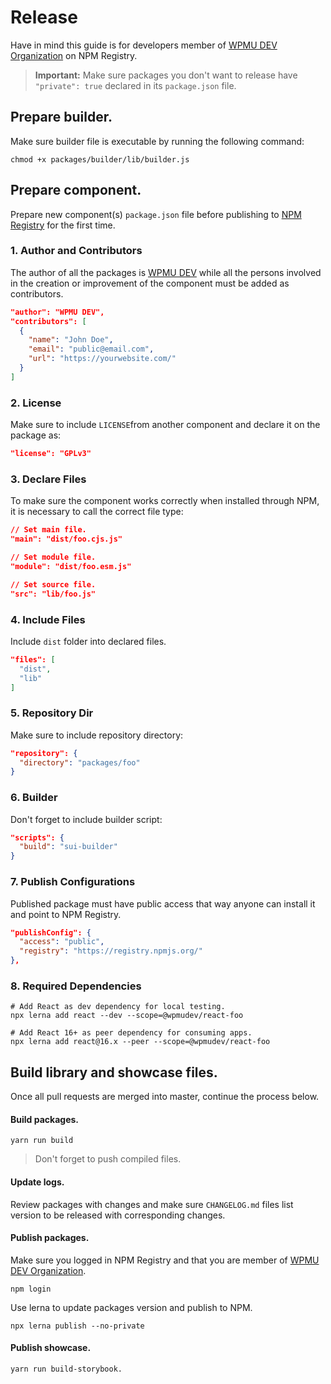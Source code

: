 # Release

Have in mind this guide is for developers member of [WPMU DEV Organization](https://www.npmjs.com/package/@wpmudev/shared-ui/) on NPM Registry.

> **Important:** Make sure packages you don't want to release have `"private": true` declared in its `package.json` file.

## Prepare builder.

Make sure builder file is executable by running the following command:

```
chmod +x packages/builder/lib/builder.js
```

## Prepare component.

Prepare new component(s) `package.json` file before publishing to [NPM Registry](https://www.npmjs.com/) for the first time.

### 1. Author and Contributors

The author of all the packages is [WPMU DEV](https://premium.wpmudev.org/) while all the persons involved in the creation or improvement of the component must be added as contributors.

```json
"author": "WPMU DEV",
"contributors": [
  {
    "name": "John Doe",
    "email": "public@email.com",
    "url": "https://yourwebsite.com/"
  }
]
```

### 2. License

Make sure to include `LICENSE`from another component and declare it on the package as:

```json
"license": "GPLv3"
```

### 3. Declare Files

To make sure the component works correctly when installed through NPM, it is necessary to call the correct file type:

```json
// Set main file.
"main": "dist/foo.cjs.js"

// Set module file.
"module": "dist/foo.esm.js"

// Set source file.
"src": "lib/foo.js"
```

### 4. Include Files

Include `dist` folder into declared files.

```json
"files": [
  "dist",
  "lib"
]
```

### 5. Repository Dir

Make sure to include repository directory:

```json
"repository": {
  "directory": "packages/foo"
}
```

### 6. Builder

Don't forget to include builder script:

```json
"scripts": {
  "build": "sui-builder"
}
```

### 7. Publish Configurations

Published package must have public access that way anyone can install it and point to NPM Registry.

```json
"publishConfig": {
  "access": "public",
  "registry": "https://registry.npmjs.org/"
},
```

### 8. Required Dependencies

```
# Add React as dev dependency for local testing.
npx lerna add react --dev --scope=@wpmudev/react-foo

# Add React 16+ as peer dependency for consuming apps.
npx lerna add react@16.x --peer --scope=@wpmudev/react-foo
```

## Build library and showcase files.

Once all pull requests are merged into master, continue the process below.

#### Build packages.

```
yarn run build
```

> Don't forget to push compiled files.

#### Update logs.

Review packages with changes and make sure `CHANGELOG.md` files list version to be released with corresponding changes.

#### Publish packages.

Make sure you logged in NPM Registry and that you are member of [WPMU DEV Organization](https://www.npmjs.com/package/@wpmudev/shared-ui/).

```
npm login
```

Use lerna to update packages version and publish to NPM.

```
npx lerna publish --no-private
```

#### Publish showcase.

```
yarn run build-storybook.
```